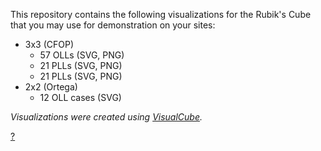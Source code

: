 This repository contains the following visualizations for the Rubik's Cube that you may use for demonstration on your sites:
- 3x3 (CFOP)
  - 57 OLLs (SVG, PNG)
  - 21 PLLs (SVG, PNG)
  - 21 PLLs (SVG, PNG)
- 2x2 (Ortega)
  - 12 OLL cases (SVG) 

_Visualizations were created using [VisualCube](https://github.com/Cride5/visualcube)._

<a href="https://cube20.org/">?<a>
